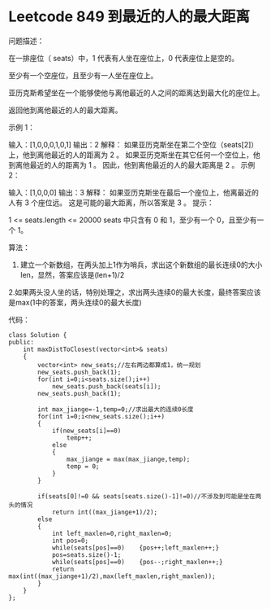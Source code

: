 # Leetcode 849 到最近的人的最大距离
问题描述：

在一排座位（ seats）中，1 代表有人坐在座位上，0 代表座位上是空的。

至少有一个空座位，且至少有一人坐在座位上。

亚历克斯希望坐在一个能够使他与离他最近的人之间的距离达到最大化的座位上。

返回他到离他最近的人的最大距离。

示例 1：

输入：[1,0,0,0,1,0,1]
输出：2
解释：
如果亚历克斯坐在第二个空位（seats[2]）上，他到离他最近的人的距离为 2 。
如果亚历克斯坐在其它任何一个空位上，他到离他最近的人的距离为 1 。
因此，他到离他最近的人的最大距离是 2 。 
示例 2：

输入：[1,0,0,0]
输出：3
解释： 
如果亚历克斯坐在最后一个座位上，他离最近的人有 3 个座位远。
这是可能的最大距离，所以答案是 3 。
提示：

1 <= seats.length <= 20000
seats 中只含有 0 和 1，至少有一个 0，且至少有一个 1。

算法：

1. 建立一个新数组，在两头加上1作为哨兵，求出这个新数组的最长连续0的大小len，显然，答案应该是(len+1)/2

2.如果两头没人坐的话，特别处理之，求出两头连续0的最大长度，最终答案应该是max(1中的答案，两头连续0的最大长度)

代码：

```
class Solution {  
public:  
    int maxDistToClosest(vector<int>& seats)   
    {  
        vector<int> new_seats;//左右两边都算成1，统一规划  
        new_seats.push_back(1);  
        for(int i=0;i<seats.size();i++)  
            new_seats.push_back(seats[i]);  
        new_seats.push_back(1);  
  
        int max_jiange=-1,temp=0;//求出最大的连续0长度  
        for(int i=0;i<new_seats.size();i++)  
        {  
            if(new_seats[i]==0)  
                temp++;  
            else  
            {  
                max_jiange = max(max_jiange,temp);  
                temp = 0;  
            }  
        }  
          
        if(seats[0]!=0 && seats[seats.size()-1]!=0)//不涉及到可能是坐在两头的情况  
            return int((max_jiange+1)/2);  
        else  
        {  
            int left_maxlen=0,right_maxlen=0;  
            int pos=0;  
            while(seats[pos]==0)    {pos++;left_maxlen++;}  
            pos=seats.size()-1;  
            while(seats[pos]==0)    {pos--;right_maxlen++;}  
            return max(int((max_jiange+1)/2),max(left_maxlen,right_maxlen));  
        }  
    }  
};  
```
